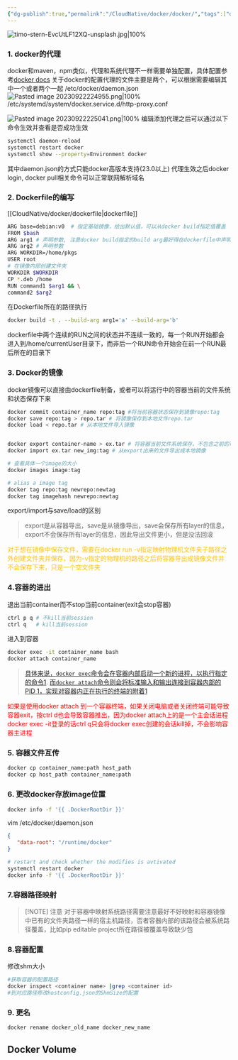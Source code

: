 ```yaml
---
{"dg-publish":true,"permalink":"/CloudNative/docker/docker/","tags":["docker"],"noteIcon":"3"}
---
```


![timo-stern-EvcUtLF12XQ-unsplash.jpg|100%](/img/user/banner/timo-stern-EvcUtLF12XQ-unsplash.jpg)

### 1. docker的代理
docker和maven，npm类似，代理和系统代理不一样需要单独配置，具体配置参考[docker docs](https://docs.docker.com/config/daemon/systemd/#httphttps-proxy)
关于docker的配置代理的文件主要是两个，可以根据需要编辑其中一个或者两个一起
/etc/docker/daemon.json
![Pasted image 20230922224955.png|100%](/img/user/pics/Pasted%20image%2020230922224955.png)
/etc/systemd/system/docker.service.d/http-proxy.conf

![Pasted image 20230922225041.png|100%](/img/user/pics/Pasted%20image%2020230922225041.png)
编辑添加代理之后可以通过以下命令生效并查看是否成功生效

```bash
systemctl daemon-reload
systemctl restart docker
systemctl show --property=Environment docker
```
其中daemon.json的方式只能docker高版本支持(23.0以上)
代理生效之后docker login, docker pull相关命令可以正常联网解析域名
### 2. Dockerfile的编写

[[CloudNative/docker/dockerfile\|dockerfile]]
```bash
ARG base=debian:v0  # 指定基础镜像，给出默认值，可以从docker build指定值覆盖
FROM $bash
ARG arg1 # 声明参数, 注意docker build指定的build arg最好得在dockerfile中声明
ARG arg2 # 声明参数
ARG WORKDIR=/home/pkgs
USER root
# 在镜像内部创建文件夹
WORKDIR $WORKDIR
CP *.deb /home
RUN command1 $arg1 && \
command2 $arg2
```
在Dockerfile所在的路径执行

```bash
docker build -t . --build-arg arg1='a' --build-arg='b'

```
dockerfile中两个连续的RUN之间的状态并不连续一致的，每一个RUN开始都会进入到/home/currentUser目录下，而非后一个RUN命令开始会在前一个RUN最后所在的目录下
### 3. Docker的镜像
docker镜像可以直接由dockerfile制备，或者可以将运行中的容器当前的文件系统和状态保存下来

```bash
docker commit container_name repo:tag #将当前容器状态保存到镜像repo:tag
docker save repo:tag > repo.tar # 将镜像保存到本地文件repo.tar
docker load < repo.tar # 从本地文件导入镜像


docker export container-name > ex.tar # 将容器当前文件系统保存，不包含之前的layer
docker import ex.tar new_img:tag # 从export出来的文件导出成本地镜像

# 查看具体一个image的大小
docker images image:tag 

# alias a image tag
docker tag repo:tag newrepo:newtag
docker tag imagehash newrepo:newtag
```

export/import与save/load的区别
> export是从容器导出，save是从镜像导出，save会保存所有layer的信息，export不会保存所有layer的信息，因此导出文件更小，但是没法回滚

<font color="#ffc000">对于想在镜像中保存文件，需要在docker run -v指定映射物理机文件夹子路径之外创建文件夹并保存，因为-v指定的物理机的路径之后将容器导出成镜像文件并不会保存下来，只是一个空文件夹</font>
### 4.容器的进出

退出当前container而不stop当前container(exit会stop容器)

```bash
ctrl p q # 不kill当前session
ctrl q   # kill当前session
```


进入到容器
```bash
docker exec -it container_name bash
docker attach container_name 
```
> [具体来说，`docker exec`命令会在容器内部启动一个新的进程，以执行指定的命令](https://www.zhihu.com/question/276485274)[1](https://www.zhihu.com/question/276485274). [而`docker attach`命令则会将标准输入和输出连接到容器内部的PID 1，实现对容器内正在执行的终端的附着](https://www.zhihu.com/question/276485274)[1](https://www.zhihu.com/question/276485274)

<font color="#ff0000">如果是使用docker attach 到一个容器终端，如果关闭电脑或者关闭终端可能导致容器exit，按ctrl d也会导致容器推出，因为docker attach上的是一个主会话进程</font>
<font color="#ff0000">docker exec -it登录的话ctrl q只会将docker exec创建的会话kill掉，不会影响容器主进程</font>
### 5. 容器文件互传

```bash
docker cp container_name:path host_path
docker cp host_path container_name:path
```

### 6. 更改docker存放image位置
```bash
docker info -f '{{ .DockerRootDir }}'
```
vim /etc/docker/daemon.json
```json
{ 
   "data-root": "/runtime/docker"
}
```

```bash
# restart and check whether the modifies is avtivated
systemctl restart docker
docker info -f '{{ .DockerRootDir }}'

```

### 7.容器路径映射


> [!NOTE] 注意
> 对于容器中映射系统路径需要注意最好不好映射和容器镜像中已有的文件夹路径一样的宿主机路径，否者容器内部的该路径会被系统路径覆盖，比如pip editable project所在路径被覆盖导致缺少包


### 8.容器配置

修改shm大小


```sh
#获取容器的配置路径
docker inspect <container name> |grep <container id>
#到对应路径修改hostconfig.json的ShmSize的配置

```

### 9. 更名

```sh
docker rename docker_old_name docker_new_name

```
##  Docker Volume